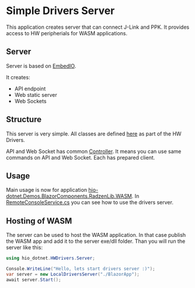 # Simple Drivers Server

This application creates server that can connect J-Link and PPK. It provides access to HW peripherials for WASM applications.

## Server
Server is based on [EmbedIO](https://github.com/unosquare/embedio).

It creates:
- API endpoint
- Web static server
- Web Sockets 

## Structure

This server is very simple. All classes are defined [here](/hio-dotnet.HWDrivers/Server) as part of the HW Drivers. 

API and Web Socket has common [Controller](/hio-dotnet.HWDrivers/Server/DriversCommonController.cs). It means you can use same commands on API and Web Socket. Each has prepared client. 

## Usage
Main usage is now for application [hio-dotnet.Demos.BlazorComponents.RadzenLib.WASM](/hio-dotnet.Demos.BlazorComponents.RadzenLib.WASM).
In [RemoteConsoleService.cs](hio-dotnet.Demos.BlazorComponents.RadzenLib.WASM/Services/RemoteConsoleService.cs) you can see how to use the drivers server. 

## Hosting of WASM
The server can be used to host the WASM application. In that case publish the WASM app and add it to the server exe/dll folder. Than you will run the server like this:

```csharp
using hio_dotnet.HWDrivers.Server;

Console.WriteLine("Hello, lets start drivers server :)");
var server = new LocalDriversServer("./BlazorApp");
await server.Start();
```
